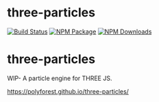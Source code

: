 # three-particles

[![Build Status](https://github.com/polyforest/three-particles/workflows/CI/badge.svg)](https://github.com/polyforest/three-particles/actions)
[![NPM Package](https://img.shields.io/npm/v/three-particles)](https://www.npmjs.com/package/three-particles)
[![NPM Downloads](https://img.shields.io/npm/dw/three-particles)](https://www.npmtrends.com/three-particles)

# three-particles

WIP- A particle engine for THREE JS.

https://polyforest.github.io/three-particles/
